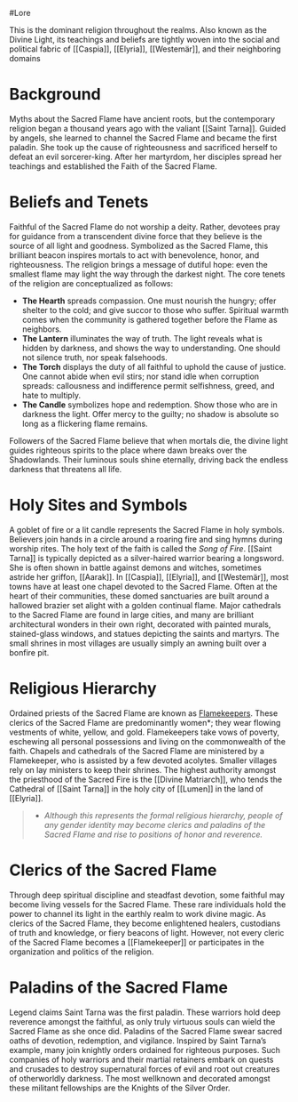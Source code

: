 #Lore 

This is the dominant religion throughout the realms. Also known as the Divine Light, its teachings and beliefs are tightly woven into the social and political fabric of [[Caspia]], [[Elyria]], [[Westemär]], and their neighboring domains

# Background

Myths about the Sacred Flame have ancient roots, but the contemporary religion began a thousand years ago with the valiant [[Saint Tarna]]. Guided by angels, she learned to channel the Sacred Flame and became the first paladin. She took up the cause of righteousness and sacrificed herself to defeat an evil sorcerer-king. After her martyrdom, her disciples spread her teachings and established the Faith of the Sacred Flame.

# Beliefs and Tenets

Faithful of the Sacred Flame do not worship a deity. Rather, devotees pray for guidance from a transcendent divine force that they believe is the source of all light and goodness. Symbolized as the Sacred Flame, this brilliant beacon inspires mortals to act with benevolence, honor, and righteousness. The religion brings a message of dutiful hope: even the smallest flame may light the way through the darkest night. The core tenets of the religion are conceptualized as follows:
- **The Hearth** spreads compassion. One must nourish the hungry; offer shelter to the cold; and give succor to those who suffer. Spiritual warmth comes when the community is gathered together before the Flame as neighbors. 
- **The Lantern** illuminates the way of truth. The light reveals what is hidden by darkness, and shows the way to understanding. One should not silence truth, nor speak falsehoods.
- **The Torch** displays the duty of all faithful to uphold the cause of justice. One cannot abide when evil stirs; nor stand idle when corruption spreads: callousness and indifference permit selfishness, greed, and hate to multiply.
- **The Candle** symbolizes hope and redemption. Show those who are in darkness the light. Offer mercy to the guilty; no shadow is absolute so long as a flickering flame remains. 

Followers of the Sacred Flame believe that when mortals die, the divine light guides righteous spirits to the place where dawn breaks over the Shadowlands. Their luminous souls shine eternally, driving back the endless darkness that threatens all life.

# Holy Sites and Symbols

A goblet of fire or a lit candle represents the Sacred Flame in holy symbols. Believers join hands in a circle around a roaring fire and sing hymns during worship rites. The holy text of the faith is called the *Song of Fire*. [[Saint Tarna]] is typically depicted as a silver-haired warrior bearing a longsword. She is often shown in battle against demons and witches, sometimes astride her griffon, [[Aarak]]. 
   In [[Caspia]], [[Elyria]], and [[Westemär]], most towns have at least one chapel devoted to the Sacred Flame. Often at the heart of their communities, these domed sanctuaries are built around a hallowed brazier set alight with a golden continual flame. Major cathedrals to the Sacred Flame are found in large cities, and many are brilliant architectural wonders in their own right, decorated with painted murals, stained-glass windows, and statues depicting the saints and martyrs. The small shrines in most villages are usually simply an awning built over a bonfire pit.

# Religious Hierarchy

Ordained priests of the Sacred Flame are known as [Flamekeepers](Flamekeeper). These clerics of the Sacred Flame are predominantly women*; they wear flowing vestments of white, yellow, and gold. Flamekeepers take vows of poverty, eschewing all personal possessions and living on the commonwealth of the faith. Chapels and cathedrals of the Sacred Flame are ministered by a Flamekeeper, who is assisted by a few devoted acolytes. Smaller villages rely on lay ministers to keep their shrines. The highest authority amongst the priesthood of the Sacred Fire is the [[Divine Matriarch]], who tends the Cathedral of [[Saint Tarna]] in the holy city of [[Lumen]] in the land of [[Elyria]].
> * *Although this represents the formal religious hierarchy, people of any gender identity may become clerics and paladins of the Sacred Flame and rise to positions of honor and reverence.*

# Clerics of the Sacred Flame 

Through deep spiritual discipline and steadfast devotion, some faithful may become living vessels for the Sacred Flame. These rare individuals hold the power to channel its light in the earthly realm to work divine magic. As clerics of the Sacred Flame, they become enlightened healers, custodians of truth and knowledge, or fiery beacons of light. However, not every cleric of the Sacred Flame becomes a [[Flamekeeper]] or participates in the organization and politics of the religion.

# Paladins of the Sacred Flame

Legend claims Saint Tarna was the first paladin. These warriors hold deep reverence amongst the faithful, as only truly virtuous souls can wield the Sacred Flame as she once did. Paladins of the Sacred Flame swear sacred oaths of devotion, redemption, and vigilance. Inspired by Saint Tarna’s example, many join knightly orders ordained for righteous purposes. Such companies of holy warriors and their martial retainers embark on quests and crusades to destroy supernatural forces of evil and root out creatures of otherworldly darkness. The most wellknown and decorated amongst these militant fellowships are the Knights of the Silver Order.